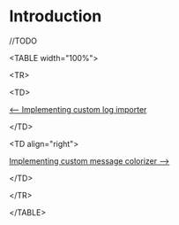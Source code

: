 # Introduction #

//TODO
<a href='Hidden comment: next/prev'></a>


&lt;TABLE width="100%"&gt;



&lt;TR&gt;



&lt;TD&gt;

[<-- Implementing custom log importer](ImplementLogImporter.md)


&lt;/TD&gt;



&lt;TD align="right"&gt;

[Implementing custom message colorizer -->](ImplementingMessageColorizer.md)


&lt;/TD&gt;



&lt;/TR&gt;



&lt;/TABLE&gt;

